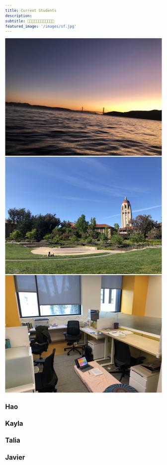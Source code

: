 ```yaml
---
title: Current Students
description:
subtitle: 👨🏻‍💻👩🏼‍💻👩🏼‍💻🧑🏻‍💻
featured_image: '/images/sf.jpg'
---
```


<div class="gallery" data-columns="3">
	<img src="/images/sf.jpg">
	<img src="/images/hoover.jpg">
	<img src="/images/lab2.jpg">
</div>

## Hao

## Kayla

## Talia

## Javier
